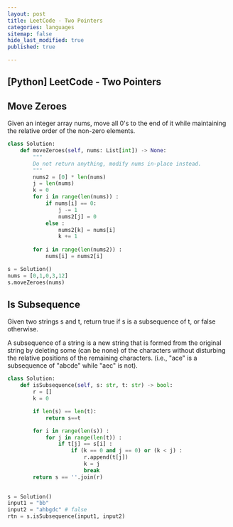 ```yaml
---
layout: post
title: LeetCode - Two Pointers
categories: languages
sitemap: false
hide_last_modified: true
published: true

---
```


## [Python] LeetCode - Two Pointers

## Move Zeroes
Given an integer array nums, move all 0's to the end of it while maintaining the relative order of the non-zero elements.

~~~python
class Solution:
    def moveZeroes(self, nums: List[int]) -> None:
        """
        Do not return anything, modify nums in-place instead.
        """ 
        nums2 = [0] * len(nums)
        j = len(nums)
        k = 0
        for i in range(len(nums)) :
            if nums[i] == 0:
                j -= 1
                nums2[j] = 0  
            else :
                nums2[k] = nums[i]
                k += 1   
                
        for i in range(len(nums2)) :
            nums[i] = nums2[i]

s = Solution()
nums = [0,1,0,3,12]
s.moveZeroes(nums)        
~~~

## Is Subsequence
Given two strings s and t, return true if s is a subsequence of t, or false otherwise.

A subsequence of a string is a new string that is formed from the original string by deleting some (can be none) of the characters without disturbing the relative positions of the remaining characters. (i.e., "ace" is a subsequence of "abcde" while "aec" is not).
~~~python
class Solution:
    def isSubsequence(self, s: str, t: str) -> bool:
        r = []
        k = 0

        if len(s) == len(t):
            return s==t

        for i in range(len(s)) :
            for j in range(len(t)) :
                if t[j] == s[i] :
                    if (k == 0 and j == 0) or (k < j) :
                        r.append(t[j])
                        k = j
                        break
        return s == ''.join(r)
        

s = Solution()
input1 = "bb"
input2 = "ahbgdc" # false
rtn = s.isSubsequence(input1, input2)      
~~~